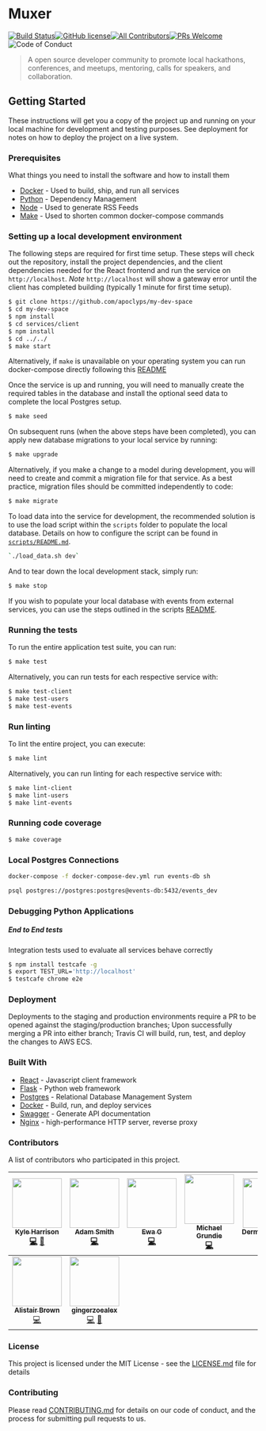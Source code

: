 Muxer
=====

[![Build Status](https://travis-ci.com/apoclyps/my-dev-space.svg?token=putHnyd9Fyt2bwsGacCD&branch=production)](https://travis-ci.com/apoclyps/my-dev-space?token=putHnyd9Fyt2bwsGacCD&branch=production)[![GitHub license](https://img.shields.io/github/license/Naereen/StrapDown.js.svg)](https://github.com/Naereen/StrapDown.js/blob/master/LICENSE)[![All Contributors](https://img.shields.io/badge/all_contributors-9-orange.svg?style=flat-square)](#contributors)[![PRs Welcome](https://img.shields.io/badge/PRs-welcome-green.svg)](http://makeapullrequest.com) ![Code of Conduct](https://img.shields.io/badge/%E2%88%9A-Code%20of%20Conduct-blue.svg)

> A open source developer community to promote local hackathons, conferences, and meetups, mentoring, calls for speakers, and collaboration.

Getting Started
---------------

These instructions will get you a copy of the project up and running on your local machine for development and testing purposes. See deployment for notes on how to deploy the project on a live system.

### Prerequisites

What things you need to install the software and how to install them

-	[Docker](https://docs.docker.com/install/) - Used to build, ship, and run all services
-	[Python](https://maven.apache.org/) - Dependency Management
-	[Node](https://rometools.github.io/rome/) - Used to generate RSS Feeds
-	[Make](https://en.wikipedia.org/wiki/Make_(software)) - Used to shorten common docker-compose commands

### Setting up a local development environment

The following steps are required for first time setup. These steps will check out the repository, install the project dependencies, and the client dependencies needed for the React frontend and run the service on `http://localhost`. *Note* `http://localhost` will show a gateway error until the client has completed building (typically 1 minute for first time setup).

```bash
$ git clone https://github.com/apoclyps/my-dev-space
$ cd my-dev-space
$ npm install
$ cd services/client
$ npm install
$ cd ../../
$ make start
```

Alternatively, if `make` is unavailable on your operating system you can run docker-compose directly following this [README](docs/docker-readme.md)

Once the service is up and running, you will need to manually create the required tables in the database and install the optional seed data to complete the local Postgres setup.

```bash
$ make seed
```

On subsequent runs (when the above steps have been completed), you can apply new database migrations to your local service by running:

```bash
$ make upgrade
```

Alternatively, if you make a change to a model during development, you will need to create and commit a migration file for that service. As a best practice, migration files should be committed independently to code:

```bash
$ make migrate
```

To load data into the service for development, the recommended solution is to use the load script within the `scripts` folder to populate the local database. Details on how to configure the script can be found in [`scripts/README.md`](scripts/README.md)\.

```sh
`./load_data.sh dev`
```

And to tear down the local development stack, simply run:

```bash
$ make stop
```

If you wish to populate your local database with events from external services, you can use the steps outlined in the scripts [README](scripts/README.md).

### Running the tests

To run the entire application test suite, you can run:

```bash
$ make test
```

Alternatively, you can run tests for each respective service with:

```bash
$ make test-client
$ make test-users
$ make test-events
```

### Run linting

To lint the entire project, you can execute:

```bash
$ make lint
```

Alternatively, you can run linting for each respective service with:

```bash
$ make lint-client
$ make lint-users
$ make lint-events
```

### Running code coverage

```bash
$ make coverage
```

### Local Postgres Connections

```bash
docker-compose -f docker-compose-dev.yml run events-db sh

psql postgres://postgres:postgres@events-db:5432/events_dev
```

### Debugging Python Applications

##### End to End tests

Integration tests used to evaluate all services behave correctly

```bash
$ npm install testcafe -g
$ export TEST_URL='http://localhost'
$ testcafe chrome e2e
```

### Deployment

Deployments to the staging and production environments require a PR to be opened against the staging/production branches; Upon successfully merging a PR into either branch; Travis CI will build, run, test, and deploy the changes to AWS ECS.

### Built With

-	[React](http://www.dropwizard.io/1.0.2/docs/) - Javascript client framework
-	[Flask](https://maven.apache.org/) - Python web framework
-	[Postgres](https://www.postgresql.org/) - Relational Database Management System
-	[Docker](https://rometools.github.io/rome/) - Build, run, and deploy services
-	[Swagger](https://swagger.io/) - Generate API documentation
-	[Nginx](https://www.nginx.com/) - high-performance HTTP server, reverse proxy

### Contributors

A list of contributors who participated in this project.

<!-- ALL-CONTRIBUTORS-LIST:START - Do not remove or modify this section -->
<!-- prettier-ignore -->
| [<img src="https://avatars0.githubusercontent.com/u/1443700?v=4" width="100px;"/><br /><sub><b>Kyle Harrison</b></sub>](http://www.kyleharrison.co.uk)<br />[💻](https://github.com/apoclyps/my-dev-space/commits?author=apoclyps "Code") [📖](https://github.com/apoclyps/my-dev-space/commits?author=apoclyps "Documentation") | [<img src="https://avatars0.githubusercontent.com/u/6596210?v=4" width="100px;"/><br /><sub><b>Adam Smith</b></sub>](https://github.com/FatalEnigma)<br />[💻](https://github.com/apoclyps/my-dev-space/commits?author=FatalEnigma "Code") | [<img src="https://avatars2.githubusercontent.com/u/17544636?v=4" width="100px;"/><br /><sub><b>Ewa G </b></sub>](https://github.com/TheMicroGirl)<br />[💻](https://github.com/apoclyps/my-dev-space/commits?author=TheMicroGirl "Code") | [<img src="https://avatars2.githubusercontent.com/u/16101792?v=4" width="100px;"/><br /><sub><b>Michael Grundie</b></sub>](https://www.linkedin.com/in/michaelgrundie)<br />[💻](https://github.com/apoclyps/my-dev-space/commits?author=MichaelGrundie "Code") | [<img src="https://avatars1.githubusercontent.com/u/9554484?v=4" width="100px;"/><br /><sub><b>DermotMcAteer</b></sub>](https://github.com/DermotMcAteer)<br />[💻](https://github.com/apoclyps/my-dev-space/commits?author=DermotMcAteer "Code") | [<img src="https://avatars2.githubusercontent.com/u/28186624?v=4" width="100px;"/><br /><sub><b>kimmoylan</b></sub>](https://github.com/kimmoylan)<br />[💻](https://github.com/apoclyps/my-dev-space/commits?author=kimmoylan "Code") | [<img src="https://avatars2.githubusercontent.com/u/2376829?v=4" width="100px;"/><br /><sub><b>Peter Stevenson</b></sub>](https://github.com/GoldenCrow)<br />[💻](https://github.com/apoclyps/my-dev-space/commits?author=GoldenCrow "Code") |
| :---: | :---: | :---: | :---: | :---: | :---: | :---: |
| [<img src="https://avatars2.githubusercontent.com/u/635903?v=4" width="100px;"/><br /><sub><b>Alistair Brown</b></sub>](http://alistairjcbrown.com)<br />[💻](https://github.com/apoclyps/my-dev-space/commits?author=alistairjcbrown "Code") | [<img src="https://avatars0.githubusercontent.com/u/32307798?v=4" width="100px;"/><br /><sub><b>gingerzoealex</b></sub>](https://github.com/gingerzoealex)<br />[💻](https://github.com/apoclyps/my-dev-space/commits?author=gingerzoealex "Code") [🎨](#design-gingerzoealex "Design") |
<!-- ALL-CONTRIBUTORS-LIST:END -->

### License

This project is licensed under the MIT License - see the [LICENSE.md](LICENSE.md) file for details

### Contributing

Please read [CONTRIBUTING.md](CONTRIBUTING.md) for details on our code of conduct, and the process for submitting pull requests to us.
